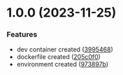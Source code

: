 # 1.0.0 (2023-11-25)


### Features

* dev container created ([3995468](https://github.com/robsonnatanael/wordpress-development-environment/commit/39954688af84458b85357b0a076f636f879f7e8c))
* dockerfile created ([205c0f0](https://github.com/robsonnatanael/wordpress-development-environment/commit/205c0f091958f52c0413d9fae5cacbae01f2df1f))
* environment created ([973897b](https://github.com/robsonnatanael/wordpress-development-environment/commit/973897b75e31f093354012dc20762a5bdeec07ee))
